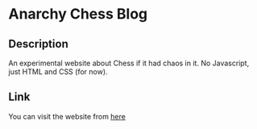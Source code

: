 # Anarchy Chess Blog
## Description
An experimental website about Chess if it had chaos in it.
No Javascript, just HTML and CSS (for now).

## Link
You can visit the website from [here](https://davynoe.github.io/anarchy-chess-blog)
